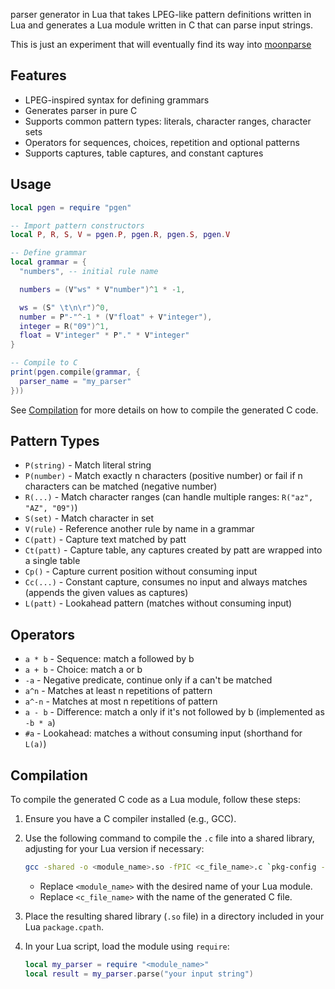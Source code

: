 parser generator in Lua that takes LPEG-like pattern definitions written in Lua
and generates a Lua module written in C that can parse input strings.

This is just an experiment that will eventually find its way into [moonparse](https://github.com/leafo/moonparse)

## Features

- LPEG-inspired syntax for defining grammars
- Generates parser in pure C
- Supports common pattern types: literals, character ranges, character sets
- Operators for sequences, choices, repetition and optional patterns
- Supports captures, table captures, and constant captures

## Usage

```lua
local pgen = require "pgen"

-- Import pattern constructors
local P, R, S, V = pgen.P, pgen.R, pgen.S, pgen.V

-- Define grammar
local grammar = {
  "numbers", -- initial rule name

  numbers = (V"ws" * V"number")^1 * -1,

  ws = (S" \t\n\r")^0,
  number = P"-"^-1 * (V"float" + V"integer"),
  integer = R("09")^1,
  float = V"integer" * P"." * V"integer"
}

-- Compile to C
print(pgen.compile(grammar, {
  parser_name = "my_parser"
}))
```

See [Compilation](#compilation) for more details on how to compile the generated C code.

## Pattern Types

- `P(string)` - Match literal string
- `P(number)` - Match exactly n characters (positive number) or fail if n characters can be matched (negative number)
- `R(...)` - Match character ranges (can handle multiple ranges: `R("az", "AZ", "09")`)
- `S(set)` - Match character in set
- `V(rule)` - Reference another rule by name in a grammar
- `C(patt)` - Capture text matched by patt
- `Ct(patt)` - Capture table, any captures created by patt are wrapped into a single table
- `Cp()` - Capture current position without consuming input
- `Cc(...)` - Constant capture, consumes no input and always matches (appends the given values as captures)
- `L(patt)` - Lookahead pattern (matches without consuming input)

## Operators

- `a * b` - Sequence: match a followed by b
- `a + b` - Choice: match a or b
- `-a` - Negative predicate, continue only if a can't be matched
- `a^n` - Matches at least n repetitions of pattern
- `a^-n` - Matches at most n repetitions of pattern
- `a - b` - Difference: match a only if it's not followed by b (implemented as `-b * a`)
- `#a` - Lookahead: matches a without consuming input (shorthand for `L(a)`)

## Compilation

To compile the generated C code as a Lua module, follow these steps:

1. Ensure you have a C compiler installed (e.g., GCC).
2. Use the following command to compile the `.c` file into a shared library, adjusting for your Lua version if necessary:

   ```bash
   gcc -shared -o <module_name>.so -fPIC <c_file_name>.c `pkg-config --cflags --libs lua5.1`
   ```

   - Replace `<module_name>` with the desired name of your Lua module.
   - Replace `<c_file_name>` with the name of the generated C file.

3. Place the resulting shared library (`.so` file) in a directory included in your Lua `package.cpath`.

4. In your Lua script, load the module using `require`:

   ```lua
   local my_parser = require "<module_name>"
   local result = my_parser.parse("your input string")
   ```

